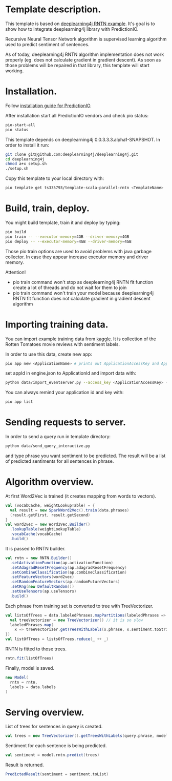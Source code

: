 # Template description.

This template is based on [deeplearning4j RNTN example](https://github.com/SkymindIO/deeplearning4j-nlp-examples/tree/master/src/main/java/org/deeplearning4j/rottentomatoes/rntn). It's goal is to show how to integrate deeplearning4j library with PredictionIO.

Recursive Neural Tensor Network algorithm is supervised learning algorithm used to predict sentiment of sentences.

As of today, deeplearning4j RNTN algorithm implementation does not work properly (eg. does not calculate gradient in gradient descent). As soon as those problems will be repaired in that library, this template will start working.

# Installation.

Follow [installation guide for PredictionIO](http://docs.prediction.io/install/).

After installation start all PredictionIO vendors and check pio status:
```bash
pio-start-all
pio status
```

This template depends on deeplearning4j 0.0.3.3.3.alpha1-SNAPSHOT. In order to install it run:
```bash
git clone git@github.com:deeplearning4j/deeplearning4j.git
cd deeplearning4j
chmod a+x setup.sh
./setup.sh
```

Copy this template to your local directory with:
```bash
pio template get ts335793/template-scala-parallel-rntn <TemplateName>
```

# Build, train, deploy.

You might build template, train it and deploy by typing:
```bash
pio build
pio train -- --executor-memory=4GB --driver-memory=4GB
pio deploy -- --executor-memory=4GB --driver-memory=4GB
```
Those pio train options are used to avoid problems with java garbage collector. In case they appear increase executor memory and driver memory.

Attention!
- pio train command won't stop as deeplearning4j RNTN fit function create a lot of threads and do not wait for them to join
- pio train command won't train your model because deeplearning4j RNTN fit function does not calculate gradient in gradient descent algorithm


# Importing training data.

You can import example training data from [kaggle](https://www.kaggle.com/c/sentiment-analysis-on-movie-reviews/data). It is collection of the Rotten Tomatoes movie reviews with sentiment labels.

In order to use this data, create new app:
```bash
pio app new <ApplicationName> # prints out ApplicationAccessKey and ApplicationId
```
set appId in engine.json to ApplicationId and import data with:
```bash
python data/import_eventserver.py --access_key <ApplicationAccessKey> --file train.tsv
```

You can always remind your application id and key with:
```bash
pio app list
```

# Sending requests to server.

In order to send a query run in template directory:
```bash
python data/send_query_interactive.py
```
and type phrase you want sentiment to be predicted. The result will be a list of predicted sentiments for all sentences in phrase.

# Algorithm overview.

At first Word2Vec is trained (it creates mapping from words to vectors).
```scala
val (vocabCache, weightLookupTable) = {
  val result = new SparkWord2Vec().train(data.phrases)
  (result.getFirst, result.getSecond)
}
val word2vec = new Word2Vec.Builder()
  .lookupTable(weightLookupTable)
  .vocabCache(vocabCache)
  .build()
```

It is passed to RNTN builder.
```scala
val rntn = new RNTN.Builder()
  .setActivationFunction(ap.activationFunction)
  .setAdagradResetFrequency(ap.adagradResetFrequency)
  .setCombineClassification(ap.combineClassification)
  .setFeatureVectors(word2vec)
  .setRandomFeatureVectors(ap.randomFutureVectors)
  .setRng(new DefaultRandom())
  .setUseTensors(ap.useTensors)
  .build()
```

Each phrase from training set is converted to tree with TreeVectorizer.
```scala
val listsOfTrees = data.labeledPhrases.mapPartitions(labeledPhrases => {
  val treeVectorizer = new TreeVectorizer() // it is so slow
  labeledPhrases.map(
    x => treeVectorizer.getTreesWithLabels(x.phrase, x.sentiment.toString, data.labels))
})
val listOfTrees = listsOfTrees.reduce(_ ++ _)
```

RNTN is fitted to those trees.
```scala
rntn.fit(listOfTrees)
```

Finally, model is saved.
```scala
new Model(
  rntn = rntn,
  labels = data.labels
)
```

# Serving overview.

List of trees for sentences in query is created.
```scala
val trees = new TreeVectorizer().getTreesWithLabels(query.phrase, model.labels)
```

Sentiment for each sentence is being predicted.
```scala
val sentiment = model.rntn.predict(trees)
```

Result is returned.
```scala
PredictedResult(sentiment = sentiment.toList)
```